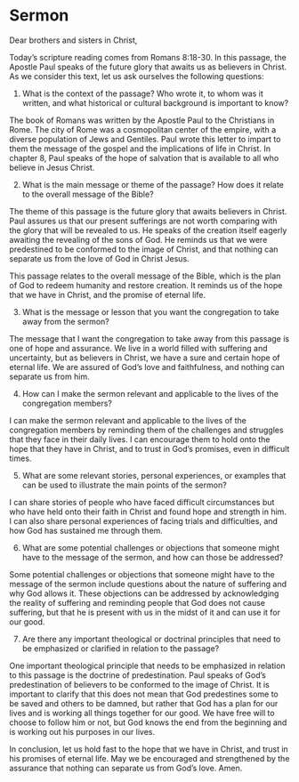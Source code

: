 # Sermon

Dear brothers and sisters in Christ,

Today’s scripture reading comes from Romans 8:18-30. In this passage, the Apostle Paul speaks of the future glory that awaits us as believers in Christ. As we consider this text, let us ask ourselves the following questions:

1. What is the context of the passage? Who wrote it, to whom was it written, and what historical or cultural background is important to know?

The book of Romans was written by the Apostle Paul to the Christians in Rome. The city of Rome was a cosmopolitan center of the empire, with a diverse population of Jews and Gentiles. Paul wrote this letter to impart to them the message of the gospel and the implications of life in Christ. In chapter 8, Paul speaks of the hope of salvation that is available to all who believe in Jesus Christ.

2. What is the main message or theme of the passage? How does it relate to the overall message of the Bible?

The theme of this passage is the future glory that awaits believers in Christ. Paul assures us that our present sufferings are not worth comparing with the glory that will be revealed to us. He speaks of the creation itself eagerly awaiting the revealing of the sons of God. He reminds us that we were predestined to be conformed to the image of Christ, and that nothing can separate us from the love of God in Christ Jesus.

This passage relates to the overall message of the Bible, which is the plan of God to redeem humanity and restore creation. It reminds us of the hope that we have in Christ, and the promise of eternal life.

3. What is the message or lesson that you want the congregation to take away from the sermon?

The message that I want the congregation to take away from this passage is one of hope and assurance. We live in a world filled with suffering and uncertainty, but as believers in Christ, we have a sure and certain hope of eternal life. We are assured of God’s love and faithfulness, and nothing can separate us from him.

4. How can I make the sermon relevant and applicable to the lives of the congregation members?

I can make the sermon relevant and applicable to the lives of the congregation members by reminding them of the challenges and struggles that they face in their daily lives. I can encourage them to hold onto the hope that they have in Christ, and to trust in God’s promises, even in difficult times.

5. What are some relevant stories, personal experiences, or examples that can be used to illustrate the main points of the sermon?

I can share stories of people who have faced difficult circumstances but who have held onto their faith in Christ and found hope and strength in him. I can also share personal experiences of facing trials and difficulties, and how God has sustained me through them.

6. What are some potential challenges or objections that someone might have to the message of the sermon, and how can those be addressed?

Some potential challenges or objections that someone might have to the message of the sermon include questions about the nature of suffering and why God allows it. These objections can be addressed by acknowledging the reality of suffering and reminding people that God does not cause suffering, but that he is present with us in the midst of it and can use it for our good.

7. Are there any important theological or doctrinal principles that need to be emphasized or clarified in relation to the passage?

One important theological principle that needs to be emphasized in relation to this passage is the doctrine of predestination. Paul speaks of God’s predestination of believers to be conformed to the image of Christ. It is important to clarify that this does not mean that God predestines some to be saved and others to be damned, but rather that God has a plan for our lives and is working all things together for our good. We have free will to choose to follow him or not, but God knows the end from the beginning and is working out his purposes in our lives. 

In conclusion, let us hold fast to the hope that we have in Christ, and trust in his promises of eternal life. May we be encouraged and strengthened by the assurance that nothing can separate us from God’s love. Amen.